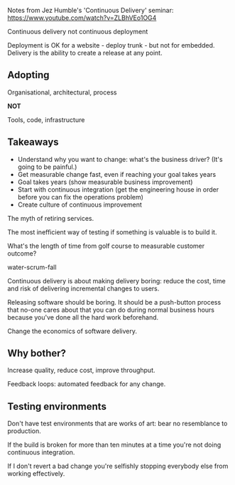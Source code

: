 Notes from Jez Humble's 'Continuous Delivery' seminar:
https://www.youtube.com/watch?v=ZLBhVEo1OG4

Continuous delivery not continuous deployment

Deployment is OK for a website - deploy trunk - but not for embedded. Delivery is the ability to
create a release at any point.

## Adopting
Organisational, architectural, process

**NOT**

Tools, code, infrastructure

## Takeaways
- Understand why you want to change: what's the business driver? (It's going to
  be painful.)
- Get measurable change fast, even if reaching your goal takes years
- Goal takes years (show measurable business improvement)
- Start with continuous integration (get the engineering house in order before
  you can fix the operations problem)
- Create culture of continuous improvement

The myth of retiring services.

The most inefficient way of testing if something is valuable is to build it.

What's the length of time from golf course to measurable customer outcome?

water-scrum-fall

Continuous delivery is about making delivery boring: reduce the cost, time and
risk of delivering incremental changes to users.

Releasing software should be boring. It should be a push-button process that
no-one cares about that you can do during normal business hours because you've
done all the hard work beforehand.

Change the economics of software delivery.

## Why bother?
Increase quality, reduce cost, improve throughput.

Feedback loops: automated feedback for any change.

## Testing environments
Don't have test environments that are works of art: bear no resemblance to
production.

If the build is broken for more than ten minutes at a time you're not doing
continuous integration.

If I don't revert a bad change you're selfishly stopping everybody else from
working effectively.
